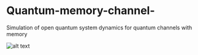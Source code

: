 # Quantum-memory-channel-
Simulation of open quantum system dynamics for quantum channels with memory


![alt text](https://pp.userapi.com/c850636/v850636246/152e88/WNYkqp0rzpU.jpg)
